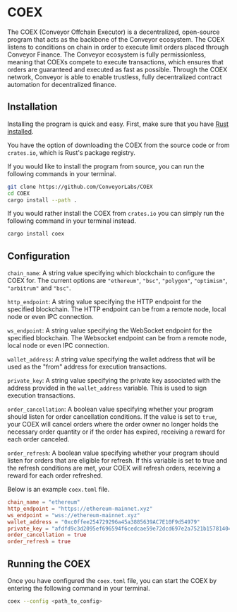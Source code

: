 # COEX

The COEX (Conveyor Offchain Executor) is a decentralized, open-source program that acts as the backbone of the Conveyor ecosystem. The COEX listens to conditions on chain in order to execute limit orders placed through Conveyor Finance. The Conveyor ecosystem is fully permissionless, meaning that COEXs compete to execute transactions, which ensures that orders are guaranteed and executed as fast as possible. Through the COEX network, Conveyor is able to enable trustless, fully decentralized contract automation for decentralized finance.

## Installation
Installing the program is quick and easy. First, make sure that you have [Rust installed](https://www.rust-lang.org/tools/install).

You have the option of downloading the COEX from the source code or from `crates.io`, which is Rust's package registry. 

If you would like to install the program from source, you can run the following commands in your terminal.

```bash
git clone https://github.com/ConveyorLabs/COEX
cd COEX
cargo install --path .
```

If you would rather install the COEX from `crates.io` you can simply run the following command in your terminal instead.

```bash
cargo install coex
```


## Configuration


`chain_name`: A string value specifying which blockchain to configure the COEX for. The current options are `"ethereum"`, `"bsc"`,  `"polygon"`, `"optimism"`, `"arbitrum"` and `"bsc"`.

`http_endpoint`: A string value specifying the HTTP endpoint for the specified blockchain. The HTTP endpoint can be from a remote node, local node or even IPC connection.

`ws_endpoint`: A string value specifying the WebSocket endpoint for the specified blockchain. The Websocket endpoint can be from a remote node, local node or even IPC connection.

`wallet_address`: A string value specifying the wallet address that will be used as the "from" address for execution transactions.

`private_key`: A string value specifying the private key associated with the address provided in the `wallet_address` variable. This is used to sign execution transactions.

`order_cancellation`: A boolean value specifying whether your program should listen for order cancellation conditions. If the value is set to `true`, your COEX will cancel orders where the order owner no longer holds the necessary order quantity or if the order has expired, receiving a reward for each order canceled.

`order_refresh`: A boolean value specifying whether your program should listen for orders that are eligible for refresh. If this variable is set to true and the refresh conditions are met, your COEX will refresh orders, receiving a reward for each order refreshed.


Below is an example `coex.toml` file.

```toml
chain_name = "ethereum"
http_endpoint = "https://ethereum-mainnet.xyz"
ws_endpoint = "wss://ethereum-mainnet.xyz"
wallet_address = "0xc0ffee254729296a45a3885639AC7E10F9d54979"
private_key = "afdfd9c3d2095ef696594f6cedcae59e72dcd697e2a7521b1578140422a4f890"
order_cancellation = true
order_refresh = true
```

## Running the COEX

Once you have configured the `coex.toml` file, you can start the COEX by entering the following command in your terminal.

```bash
coex --config <path_to_config>
```
